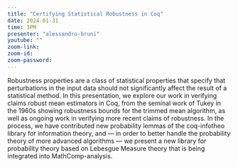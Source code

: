 ```yaml
---
title: "Certifying Statistical Robustness in Coq"
date: 2024-01-31
time: 3PM
presenter: "alessandro-bruni"
youtube: ""
zoom-link: 
zoom-id: 
zoom-password: 
---
```


Robustness properties are a class of statistical properties that specify that perturbations in the input data should not significantly affect the result of a statistical method.  In this presentation, we explore our work in verifying claims robust mean estimators in Coq, from the seminal work of Tukey in the 1960s showing robustness bounds for the trimmed mean algorithm, as well as ongoing work in verifying more recent claims of robustness.  In the process, we have contributed new probability lemmas of the coq-infotheo library for information theory, and — in order to better handle the probability theory of more advanced algorithms — we present a new library for probability theory based on Lebesgue Measure theory that is being integrated into MathComp-analysis.
